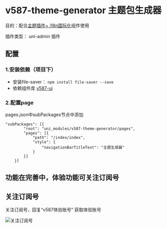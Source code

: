 # v587-theme-generator 主题包生成器

目的：配合[主题插件+ i18n国际化](https://ext.dcloud.net.cn/plugin?id=4227)组件使用

插件类型： uni-admin 插件

## 配置

### 1.安装依赖（项目下）
+ 安装file-saver：   `npm install file-saver --save`
+ 依赖组件库 [v587-ui](https://ext.dcloud.net.cn/plugin?name=v587-ui)

### 2.配置page

pages.json中subPackages节点中添加

```
"subPackages": [{
		"root": "uni_modules/v587-theme-generator/pages",
		"pages": [{
			"path": "/index/index",
			"style": {
				"navigationBarTitleText": "主题生成器"
			}
		}]
	}]

```


## 功能在完善中，体验功能可关注订阅号

## 关注订阅号

关注订阅号，回复“v587体验账号” 获取体验账号

![关注订阅号](https://vkceyugu.cdn.bspapp.com/VKCEYUGU-aeeaeb50-6081-4de4-b6ab-d4b54fca38bf/00aa4a73-04b4-4b1a-b6d1-161a2781ec88.jpg)

